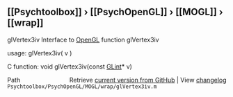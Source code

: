 ## [[Psychtoolbox]] &#8250; [[PsychOpenGL]] &#8250; [[MOGL]] &#8250; [[wrap]]

glVertex3iv  Interface to [OpenGL](OpenGL) function glVertex3iv  
  
usage:  glVertex3iv( v )  
  
C function:  void glVertex3iv(const [GLint](GLint)\* v)  




<div class="code_header" style="text-align:right;">
  <span style="float:left;">Path&nbsp;&nbsp;</span> <span class="counter">Retrieve <a href=
  "https://raw.github.com/Psychtoolbox-3/Psychtoolbox-3/beta/Psychtoolbox/PsychOpenGL/MOGL/wrap/glVertex3iv.m">current version from GitHub</a> | View <a href=
  "https://github.com/Psychtoolbox-3/Psychtoolbox-3/commits/beta/Psychtoolbox/PsychOpenGL/MOGL/wrap/glVertex3iv.m">changelog</a></span>
</div>
<div class="code">
  <code>Psychtoolbox/PsychOpenGL/MOGL/wrap/glVertex3iv.m</code>
</div>

